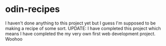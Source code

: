# odin-recipes
I haven't done anything to this project yet but I guess I'm supposed to be making a recipe of some sort.
UPDATE: I have completed this project which means I have completed the my very own first web development project. Woohoo
